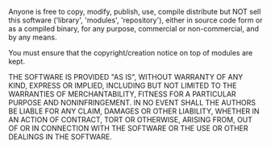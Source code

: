 Anyone is free to copy, modify, publish, use, compile distribute but NOT sell this software ('library', 'modules', 'repository'), either in source code form or as a compiled
binary, for any purpose, commercial or non-commercial, and by any
means.

You must ensure that the copyright/creation notice on top of modules are kept.


THE SOFTWARE IS PROVIDED "AS IS", WITHOUT WARRANTY OF ANY KIND,
EXPRESS OR IMPLIED, INCLUDING BUT NOT LIMITED TO THE WARRANTIES OF
MERCHANTABILITY, FITNESS FOR A PARTICULAR PURPOSE AND NONINFRINGEMENT.
IN NO EVENT SHALL THE AUTHORS BE LIABLE FOR ANY CLAIM, DAMAGES OR
OTHER LIABILITY, WHETHER IN AN ACTION OF CONTRACT, TORT OR OTHERWISE,
ARISING FROM, OUT OF OR IN CONNECTION WITH THE SOFTWARE OR THE USE OR
OTHER DEALINGS IN THE SOFTWARE.
